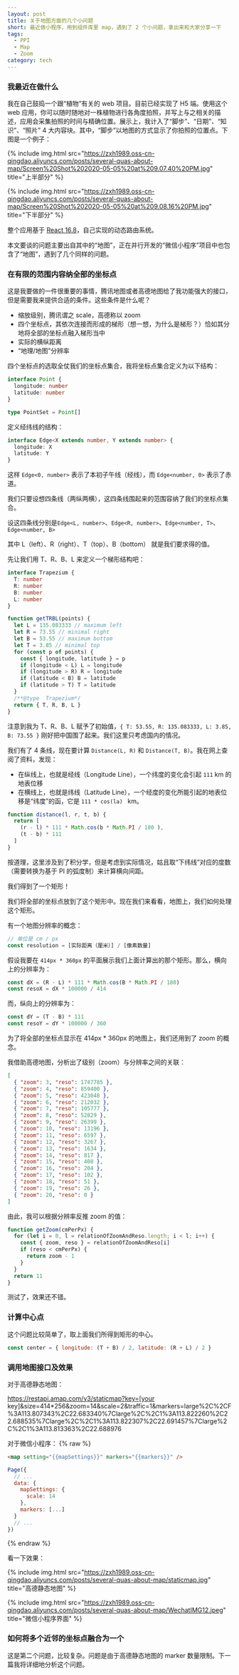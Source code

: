 ```yaml
---
layout: post
title: 关于地图方面的几个小问题
short: 最近做小程序，用到组件库里 map，遇到了 2 个小问题，拿出来和大家分享一下
tags: 
  - PPI
  - Map
  - Zoom
category: tech
---
```


### 我最近在做什么

我在自己鼓捣一个跟“植物”有关的 web 项目。目前已经实现了 H5 端。使用这个 web 应用，你可以随时随地对一株植物进行各角度拍照，并写上与之相关的描述，应用会采集拍照的时间与精确位置。展示上，我计入了“脚步”、“日期”、“知识”、“照片” 4 大内容块。其中，“脚步”以地图的方式显示了你拍照的位置点。下图是一个例子：

{% include img.html src="https://zxh1989.oss-cn-qingdao.aliyuncs.com/posts/several-quas-about-map/Screen%20Shot%202020-05-05%20at%209.07.40%20PM.jpg" title="上半部分" %}

{% include img.html src="https://zxh1989.oss-cn-qingdao.aliyuncs.com/posts/several-quas-about-map/Screen%20Shot%202020-05-05%20at%209.08.16%20PM.jpg" title="下半部分" %}

整个应用基于 [React 16.8](https://reactjs.org/)，自己实现的动态路由系统。

本文要谈的问题主要出自其中的“地图”，正在并行开发的“微信小程序”项目中也包含了“地图”，遇到了几个同样的问题。

### 在有限的范围内容纳全部的坐标点

这是我要做的一件很重要的事情，腾讯地图或者高德地图给了我功能强大的接口，但是需要我来提供合适的条件。这些条件是什么呢？

- 缩放级别，腾讯谓之 scale，高德称以 zoom
- 四个坐标点，其依次连接而形成的梯形（想一想，为什么是梯形？）恰如其分地将全部的坐标点融入梯形当中
- 实际的横纵距离
- “地理/地图”分辨率

四个坐标点的选取全仗我们的坐标点集合，我将坐标点集合定义为以下结构：

```typescript
interface Point {
  longitude: number
  latitude: number
}

type PointSet = Point[]
```

定义经纬线的结构：

```typescript
interface Edge<X extends number, Y extends number> {
  longitude: X
  latitude: Y
}
```

这样 `Edge<0, number>` 表示了本初子午线（经线），而 `Edge<number, 0>` 表示了赤道。

我们只要设想四条线（两纵两横），这四条线围起来的范围容纳了我们的坐标点集合。

设这四条线分别是`Edge<L, number>`、`Edge<R, number>`、`Edge<number, T>`、`Edge<number, B>`

其中 L（left）、R（right）、T（top）、B（bottom） 就是我们要求得的值。

先让我们用 T、R、B、L 来定义一个梯形结构吧：

```typescript
interface Trapezium {
  T: number
  R: number
  B: number
  L: number
}
```

```js
function getTRBL(points) {
  let L = 135.083333 // maximum left
  let R = 73.55 // minimal right
  let B = 53.55 // maximum bottom
  let T = 3.85 // minimal top
  for (const p of points) {
    const { longitude, latitude } = p
    if (longitude < L) L = longitude
    if (longitude > R) R = longitude
    if (latitude < B) B = latitude
    if (latitude > T) T = latitude
  }
  /**@type  Trapezium*/
  return { T, R, B, L }
}
```

注意到我为 T、R、B、L 赋予了初始值，`{ T: 53.55, R: 135.083333, L: 3.85, B: 73.55 }` 刚好把中国围了起来。我们这里只考虑国内的情况。

我们有了 4 条线，现在要计算 `Distance(L, R)` 和 `Distance(T, B)`。我在网上查阅了资料，发现：

- 在纵线上，也就是经线（Longitude Line），一个纬度的变化会引起 `111` km 的地表位移
- 在横线上，也就是纬线（Latitude Line），一个经度的变化所能引起的地表位移是“纬度”的函，它是 `111 * cos(la) ` km。

```js
function distance(l, r, t, b) {
  return [
    (r - l) * 111 * Math.cos(b * Math.PI / 180 ),
    (t - b) * 111
  ]
}
```

按道理，这里涉及到了积分学，但是考虑到实际情况，姑且取“下纬线”对应的度数（需要转换为基于 PI 的弧度制）来计算横向间距。

我们得到了一个矩形！

我们将全部的坐标点放到了这个矩形中。现在我们来看看，地图上，我们如何处理这个矩形。

有一个地图分辨率的概念：

```js
// 单位是 cm / px
const resolution = [实际距离（厘米）] / [像素数量]
```

假设我要在 `414px * 360px` 的平面展示我们上面计算出的那个矩形。那么，横向上的分辨率为：

```js
const dX = (R - L) * 111 * Math.cos(B * Math.PI / 180)
const resoX = dX * 100000 / 414
```

而，纵向上的分辨率为：

```js
const dY = (T - B) * 111
const resoY = dY * 100000 / 360
```

为了将全部的坐标点显示在 414px * 360px 的地图上，我们还用到了 zoom 的概念。

我借助高德地图，分析出了级别（zoom）与分辨率之间的关联：

```json
[
  { "zoom": 3, "reso": 1747785 },
  { "zoom": 4, "reso": 859400 },
  { "zoom": 5, "reso": 423048 },
  { "zoom": 6, "reso": 212032 },
  { "zoom": 7, "reso": 105777 },
  { "zoom": 8, "reso": 52829 },
  { "zoom": 9, "reso": 26399 },
  { "zoom": 10, "reso": 13196 },
  { "zoom": 11, "reso": 6597 },
  { "zoom": 12, "reso": 3267 },
  { "zoom": 13, "reso": 1634 },
  { "zoom": 14, "reso": 817 },
  { "zoom": 15, "reso": 408 },
  { "zoom": 16, "reso": 204 },
  { "zoom": 17, "reso": 102 },
  { "zoom": 18, "reso": 51 },
  { "zoom": 19, "reso": 26 },
  { "zoom": 20, "reso": 0 }
]
```

由此，我可以根据分辨率反推 zoom 的值：

```js
function getZoom(cmPerPx) {
  for (let i = 0, l = relationOfZoomAndReso.length; i < l; i++) {
    const { zoom, reso } = relationOfZoomAndReso[i]
    if (reso < cmPerPx) {
      return zoom - 1
    }
  }
  return 11
}
```

测试了，效果还不错。

### 计算中心点

这个问题比较简单了，取上面我们所得到矩形的中心。

```js
const center = { longitude: (T + B) / 2, latitude: (R + L) / 2 }
```

### 调用地图接口及效果

对于高德静态地图：

https://restapi.amap.com/v3/staticmap?key=[your key]&size=414*256&zoom=14&scale=2&traffic=1&markers=large%2C%2CF%3A113.807343%2C22.683340%7Clarge%2C%2C1%3A113.822260%2C22.688535%7Clarge%2C%2C1%3A113.822307%2C22.691457%7Clarge%2C%2C1%3A113.813363%2C22.688976

对于微信小程序：
{% raw %}
```html
<map setting="{{mapSettings}}" markers="{{markers}}" />
```
```js
Page({
  // ...
  data: {
    mapSettings: {
      scale: 14
    },
    markers: [...]
  }
  // ...
})
```
{% endraw %}

看一下效果：

{% include img.html src="https://zxh1989.oss-cn-qingdao.aliyuncs.com/posts/several-quas-about-map/staticmap.jpg" title="高德静态地图" %}

{% include img.html src="https://zxh1989.oss-cn-qingdao.aliyuncs.com/posts/several-quas-about-map/WechatIMG12.jpeg" title="微信小程序界面" %}

### 如何将多个近邻的坐标点融合为一个

这是第二个问题，比较复杂。问题是由于高德静态地图的 marker 数量限制。下一篇我将详细地分析这个问题。
